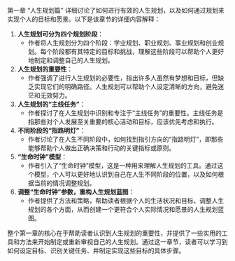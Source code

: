第一章 “人生规划篇” 详细讨论了如何进行有效的人生规划，以及如何通过规划来实现个人的目标和愿景。以下是该章节的详细内容解释：

1. **人生规划可分为四个规划阶段**：
   - 作者将人生规划分为四个阶段：学业规划、职业规划、事业规划和创业规划。每个阶段都有其特定的目标和挑战，理解这些阶段可以帮助个人更好地制定和调整自己的人生规划。
2. **人生规划的重要性**：
   - 作者强调了进行人生规划的必要性，指出许多人虽然有梦想和目标，但缺乏实现它们的明确路径。人生规划可以帮助个人设定清晰的方向，避免迷茫和无效努力。
3. **人生规划的“主线任务”**：
   - 作者探讨了在人生规划中识别和专注于“主线任务”的重要性。主线任务是指那些对个人发展至关重要的核心活动和目标，应该优先考虑和执行。
4. **不同阶段的“指路明灯”**：
   - 作者讨论了在人生不同阶段中，如何找到指引方向的“指路明灯”，即那些能够帮助个人做出正确决策和行动的关键指标或原则。
5. **“生命时钟”模型**：
   - 作者引入了“生命时钟”模型，这是一种用来理解人生规划的工具。通过这个模型，个人可以更好地认识到自己在人生不同阶段的位置，以及如何根据当前的情况调整规划。
6. **调整“生命时钟”参数，重构人生规划蓝图**：
   - 作者提供了方法和策略，帮助读者根据个人的生活状况和目标，调整人生规划的各个方面，从而创建一个更符合个人实际情况和愿景的人生规划蓝图。

整个第一章的核心在于帮助读者认识到人生规划的重要性，并提供了一些实用的工具和方法来开始制定或重新审视自己的人生规划。通过这一章节，读者可以学习到如何设定目标、识别关键任务、并制定实现这些目标的具体步骤。

